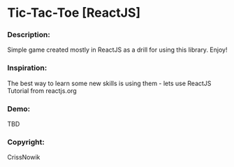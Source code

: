 # Tic-Tac-Toe [ReactJS]

### Description:
Simple game created mostly in ReactJS as a drill for using this library. Enjoy!

### Inspiration:
The best way to learn some new skills is using them - lets use ReactJS Tutorial from reactjs.org

### Demo:
 TBD

### Copyright:
CrissNowik
